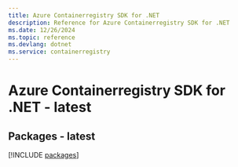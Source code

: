 ```yaml
---
title: Azure Containerregistry SDK for .NET
description: Reference for Azure Containerregistry SDK for .NET
ms.date: 12/26/2024
ms.topic: reference
ms.devlang: dotnet
ms.service: containerregistry
---
```

# Azure Containerregistry SDK for .NET - latest
## Packages - latest
[!INCLUDE [packages](containerregistry-index.md)]